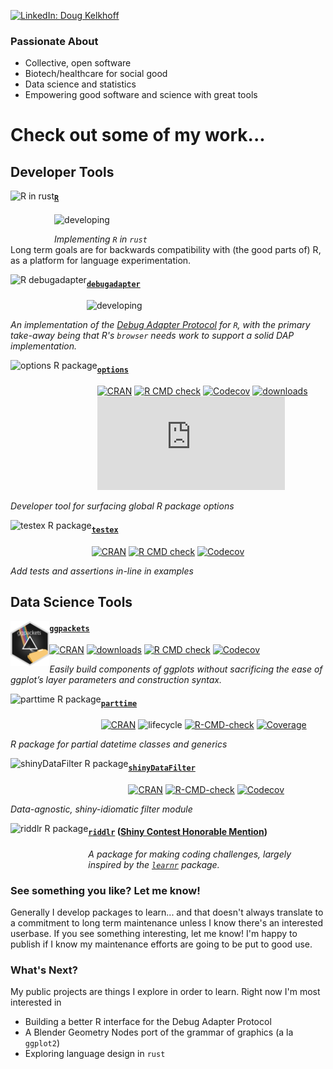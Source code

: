 [![LinkedIn: Doug Kelkhoff](https://img.shields.io/static/v1?label=&style=for-the-badge&message=Doug%20Kelkhoff&logo=LinkedIn&color=0a66c2)](https://www.linkedin.com/in/doug-kelkhoff/)

### Passionate About

- Collective, open software
- Biotech/healthcare for social good
- Data science and statistics
- Empowering good software and science with great tools

# Check out some of my work...

## Developer Tools

<a href="https://github.com/dgkf/R"><img height="72" alt="R in rust" src="https://user-images.githubusercontent.com/18220321/211887618-2e88d097-0f3b-47a1-bcdc-aa201ccf0630.png" align="left"></a>

#### [`R`](https://github.com/dgkf/R) 

![developing](https://img.shields.io/badge/lifecycle-developing-orange)

*Implementing `R` in `rust`*  
Long term goals are for backwards compatibility with (the good parts of) R, as a platform for language experimentation.

<!-- debugadapter -->
<a href="https://github.com/dgkf/debugadapter"><img height="72" alt="R debugadapter" src="https://user-images.githubusercontent.com/18220321/211887618-2e88d097-0f3b-47a1-bcdc-aa201ccf0630.png" align="left"></a>

#### [`debugadapter`](https://github.com/dgkf/debugadapter) 

![developing](https://img.shields.io/badge/lifecycle-developing-orange)

*An implementation of the [Debug Adapter
Protocol](https://microsoft.github.io/debug-adapter-protocol/) for `R`, with the primary take-away being that R's `browser` needs work to support a solid DAP implementation.*

<!-- options -->
<a href="https://github.com/dgkf/options"><img height="72" alt="options R package" src="https://user-images.githubusercontent.com/18220321/209406193-2bdff9aa-6236-4b10-94f8-a2eb8777e11d.png" align="left"></a>

#### [`options`](https://github.com/dgkf/options)

[![CRAN](https://img.shields.io/cran/v/options.svg)](https://cran.r-project.org/package=options)
[![R CMD check](https://github.com/dgkf/options/actions/workflows/check-full.yaml/badge.svg)](https://github.com/dgkf/options/actions/workflows/check-full.yaml)
[![Codecov](https://img.shields.io/codecov/c/github/dgkf/options/master.svg)](https://app.codecov.io/gh/dgkf/options)
[![downloads](https://cranlogs.r-pkg.org/badges/options)](https://cran.r-project.org/package=options)
[![Matrix Space](https://img.shields.io/matrix/r-pkg-options:matrix.org)](https://matrix.to/#/#r-pkg-options:matrix.org)

*Developer tool for surfacing global R package options*  

<!-- testex -->
<a href="https://github.com/dgkf/testex"><img height="72" alt="testex R package" src="https://user-images.githubusercontent.com/18220321/211887618-2e88d097-0f3b-47a1-bcdc-aa201ccf0630.png" align="left"></a>

#### [`testex`](https://github.com/dgkf/testex)

[![CRAN](https://img.shields.io/cran/v/testex.svg)](https://cran.r-project.org/package=testex)
[![R CMD
check](https://github.com/dgkf/testex/workflows/R-CMD-check/badge.svg)](https://github.com/dgkf/testex/actions?query=workflow%3AR-CMD-check)
[![Codecov](https://img.shields.io/codecov/c/github/dgkf/testex/main.svg)](https://app.codecov.io/gh/dgkf/testex)

*Add tests and assertions in-line in examples*


## Data Science Tools

<!-- ggpackets -->
<a href="https://github.com/dgkf/ggpackets"><img height="72" alt="ggpackets R package" src="https://github.com/dgkf/ggpackets/raw/main/man/figures/ggpackets-hex-small.png" align="left"></a>

#### [`ggpackets`](https://github.com/dgkf/ggpackets)

[![CRAN](https://img.shields.io/cran/v/ggpackets.svg)](https://cran.r-project.org/package=ggpackets)
[![downloads](https://cranlogs.r-pkg.org/badges/ggpackets)](https://cran.r-project.org/package=ggpackets)
[![R CMD
check](https://github.com/dgkf/ggpackets/workflows/R-CMD-check/badge.svg)](https://github.com/dgkf/ggpackets/actions?query=workflow%3AR-CMD-check)
[![Codecov](https://img.shields.io/codecov/c/github/dgkf/ggpackets/master.svg)](https://app.codecov.io/gh/dgkf/ggpackets)

*Easily build components of ggplots without sacrificing the ease of ggplot’s layer parameters and construction syntax.*

<!-- parttime -->
<a href="https://github.com/dgkf/parttime"><img height="72" alt="parttime R package" src="https://user-images.githubusercontent.com/18220321/211887618-2e88d097-0f3b-47a1-bcdc-aa201ccf0630.png" align="left"></a>

#### [`parttime`](https://github.com/dgkf/parttime)

[![CRAN](https://img.shields.io/cran/v/parttime.svg)](https://cran.r-project.org/package=parttime)
![lifecycle](https://img.shields.io/static/v1?label=status&message=developing&color=orange)
[![R-CMD-check](https://github.com/dgkf/parttime/workflows/R-CMD-check/badge.svg)](https://github.com/dgkf/parttime/actions)
[![Coverage](https://codecov.io/gh/dgkf/parttime/branch/main/graph/badge.svg)](https://app.codecov.io/gh/dgkf/parttime?branch=main)

*R package for partial datetime classes and generics*  

<!-- shinyDataFilter -->
<a href="https://github.com/dgkf/shinyDataFilter"><img height="72" alt="shinyDataFilter R package" src="https://user-images.githubusercontent.com/18220321/211883677-7fed08b5-59be-44dd-9f27-41924f170591.png" align="left"></a>

#### [`shinyDataFilter`](https://github.com/dgkf/scriptgloss)

[![CRAN](https://img.shields.io/cran/v/shinyDataFilter.svg)](https://cran.r-project.org/package=shinyDataFilter)
[![R-CMD-check](https://github.com/dgkf/shinyDataFilter/workflows/R-CMD-check/badge.svg)](https://github.com/dgkf/shinyDataFilter/actions)
[![Codecov](https://img.shields.io/codecov/c/github/dgkf/shinyDataFilter/master.svg)](https://app.codecov.io/gh/dgkf/shinyDataFilter)

*Data-agnostic, shiny-idiomatic filter module*

<!-- riddlr -->
<a href="https://github.com/dgkf/riddlr"><img height="72" alt="riddlr R package" src="https://github.com/dgkf/riddlr/raw/master/inst/www/hex-riddlr.png" align="left"></a>

#### [`riddlr`](https://github.com/dgkf/riddlr) **([Shiny Contest Honorable Mention](https://www.rstudio.com/blog/winners-of-the-2nd-shiny-contest/))**

*A package for making coding challenges, largely inspired by the [`learnr`](https://github.com/rstudio/learnr) package.*

### See something you like? Let me know!

Generally I develop packages to learn... and that doesn't always
translate to a commitment to long term maintenance unless I know there's
an interested userbase. If you see something interesting, let me know! 
I'm happy to publish if I know my maintenance efforts are going to be put
to good use.

### What's Next?

My public projects are things I explore in order to learn. Right
now I'm most interested in

- Building a better R interface for the Debug Adapter Protocol
- A Blender Geometry Nodes port of the grammar of graphics (a la `ggplot2`)
- Exploring language design in `rust`
